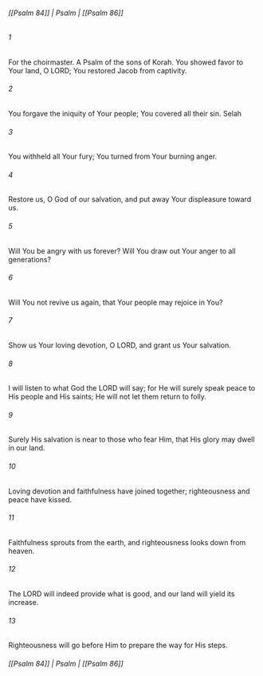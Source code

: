 ###### [[Psalm 84]] | Psalm | [[Psalm 86]]

###### 1
For the choirmaster. A Psalm of the sons of Korah. You showed favor to Your land, O LORD; You restored Jacob from captivity.
###### 2
You forgave the iniquity of Your people; You covered all their sin. Selah
###### 3
You withheld all Your fury; You turned from Your burning anger.
###### 4
Restore us, O God of our salvation, and put away Your displeasure toward us.
###### 5
Will You be angry with us forever? Will You draw out Your anger to all generations?
###### 6
Will You not revive us again, that Your people may rejoice in You?
###### 7
Show us Your loving devotion, O LORD, and grant us Your salvation.
###### 8
I will listen to what God the LORD will say; for He will surely speak peace to His people and His saints; He will not let them return to folly.
###### 9
Surely His salvation is near to those who fear Him, that His glory may dwell in our land.
###### 10
Loving devotion and faithfulness have joined together; righteousness and peace have kissed.
###### 11
Faithfulness sprouts from the earth, and righteousness looks down from heaven.
###### 12
The LORD will indeed provide what is good, and our land will yield its increase.
###### 13
Righteousness will go before Him to prepare the way for His steps.

###### [[Psalm 84]] | Psalm | [[Psalm 86]]
